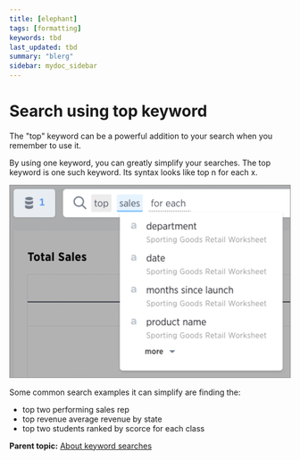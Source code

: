 ```yaml
---
title: [elephant]
tags: [formatting]
keywords: tbd
last_updated: tbd
summary: "blerg"
sidebar: mydoc_sidebar
---
```

# Search using top keyword

The "top" keyword can be a powerful addition to your search when you remember to use it.

By using one keyword, you can greatly simplify your searches. The top keyword is one such keyword. Its syntax looks like top n for each x.

 ![](../../../images/top_fruit.png "Top keyword syntax") 

Some common search examples it can simplify are finding the:

-   top two performing sales rep
-   top revenue average revenue by state
-   top two students ranked by scorce for each class

**Parent topic:** [About keyword searches](../../../admin/complex_searches/about_keyword_searches.html)

